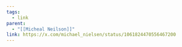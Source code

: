 ```yaml
---
tags:
  - link
parent:
  - "[[Micheal Neilson]]"
link: https://x.com/michael_nielsen/status/1061824470556467200
---
```

